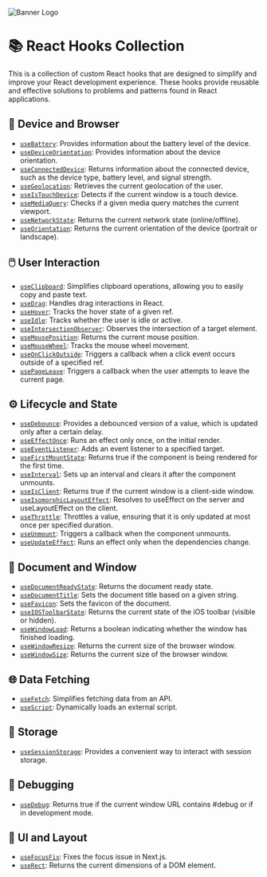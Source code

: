 ![Banner Logo](https://miro.medium.com/v2/resize:fit:1400/1*-Ijet6kVJqGgul6adezDLQ.png)

# 📚 React Hooks Collection

This is a collection of custom React hooks that are designed to simplify and improve your React development experience. These hooks provide reusable and effective solutions to problems and patterns found in React applications.

## 🔋 Device and Browser

- [`useBattery`](/docs/useBattery.md): Provides information about the battery level of the device.
- [`useDeviceOrientation`](/docs/useDeviceOrientation.md): Provides information about the device orientation.
- [`useConnectedDevice`](/docs/useConnectedDevice.md): Returns information about the connected device, such as the device type, battery level, and signal strength.
- [`useGeolocation`](/docs/useGeolocation.md): Retrieves the current geolocation of the user.
- [`useIsTouchDevice`](/docs/useIsTouchDevice.md): Detects if the current window is a touch device.
- [`useMediaQuery`](/docs/useMediaQuery.md): Checks if a given media query matches the current viewport.
- [`useNetworkState`](/docs/useNetworkState.md): Returns the current network state (online/offline).
- [`useOrientation`](/docs/useOrientation.md): Returns the current orientation of the device (portrait or landscape).

## 🖱️ User Interaction

- [`useClipboard`](/docs/useClipboard.md): Simplifies clipboard operations, allowing you to easily copy and paste text.
- [`useDrag`](/docs/useDrag.md): Handles drag interactions in React.
- [`useHover`](/docs/useHover.md): Tracks the hover state of a given ref.
- [`useIdle`](/docs/useIdle.md): Tracks whether the user is idle or active.
- [`useIntersectionObserver`](/docs/useIntersectionObserver.md): Observes the intersection of a target element.
- [`useMousePosition`](/docs/useMousePosition.md): Returns the current mouse position.
- [`useMouseWheel`](/docs/useMouseWheel.md): Tracks the mouse wheel movement.
- [`useOnClickOutside`](/docs/useOnClickOutside.md): Triggers a callback when a click event occurs outside of a specified ref.
- [`usePageLeave`](/docs/usePageLeave.md): Triggers a callback when the user attempts to leave the current page.

## ⚙️ Lifecycle and State

- [`useDebounce`](/docs/useDebounce.md): Provides a debounced version of a value, which is updated only after a certain delay.
- [`useEffectOnce`](/docs/useEffectOnce.md): Runs an effect only once, on the initial render.
- [`useEventListener`](/docs/useEventListener.md): Adds an event listener to a specified target.
- [`useFirstMountState`](/docs/useFirstMountState.md): Returns true if the component is being rendered for the first time.
- [`useInterval`](/docs/useInterval.md): Sets up an interval and clears it after the component unmounts.
- [`useIsClient`](/docs/useIsClient.md): Returns true if the current window is a client-side window.
- [`useIsomorphicLayoutEffect`](/docs/useIsomorphicLayoutEffect.md): Resolves to useEffect on the server and useLayoutEffect on the client.
- [`useThrottle`](/docs/useThrottle.md): Throttles a value, ensuring that it is only updated at most once per specified duration.
- [`useUnmount`](/docs/useUnmount.md): Triggers a callback when the component unmounts.
- [`useUpdateEffect`](/docs/useUpdateEffect.md): Runs an effect only when the dependencies change.

## 📜 Document and Window

- [`useDocumentReadyState`](/docs/useDocumentReadyState.md): Returns the document ready state.
- [`useDocumentTitle`](/docs/useDocumentTitle.md): Sets the document title based on a given string.
- [`useFavicon`](/docs/useFavicon.md): Sets the favicon of the document.
- [`useIOSToolbarState`](/docs/useIOSToolbarState.md): Returns the current state of the iOS toolbar (visible or hidden).
- [`useWindowLoad`](/docs/useWindowLoad.md): Returns a boolean indicating whether the window has finished loading.
- [`useWindowResize`](/docs/useWindowResize.md): Returns the current size of the browser window.
- [`useWindowSize`](/docs/useWindowSize.md): Returns the current size of the browser window.

## 🌐 Data Fetching

- [`useFetch`](/docs/useFetch.md): Simplifies fetching data from an API.
- [`useScript`](/docs/useScript.md): Dynamically loads an external script.

## 💾 Storage

- [`useSessionStorage`](/docs/useSessionStorage.md): Provides a convenient way to interact with session storage.

## 🐛 Debugging

- [`useDebug`](/docs/useDebug.md): Returns true if the current window URL contains #debug or if in development mode.

## 🎨 UI and Layout

- [`useFocusFix`](/docs/useFocusFix.md): Fixes the focus issue in Next.js.
- [`useRect`](/docs/useRect.md): Returns the current dimensions of a DOM element.

